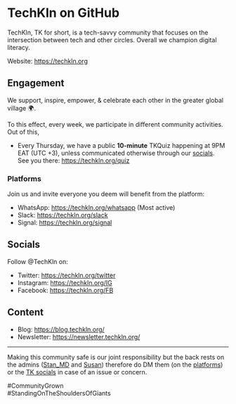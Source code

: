 # TechKln on GitHub

TechKln, TK for short, is a tech-savvy community that focuses on the intersection between tech and other circles. Overall we champion digital literacy.

Website: https://techkln.org

## Engagement

We support, inspire, empower, & celebrate each other in the greater global village 🌍.

To this effect, every week, we participate in different community activities. Out of this,

- Every Thursday, we have a public **10-minute** TKQuiz happening at 9PM EAT (UTC +3), unless communicated otherwise through our [socials](#socials). <br>See you there: https://techkln.org/quiz

### Platforms

Join us and invite everyone you deem will benefit from the platform:

- WhatsApp: https://techkln.org/whatsapp (Most active)
- Slack: https://techkln.org/slack
- Signal: https://techkln.org/signal

## Socials

Follow @TechKln on:

- Twitter: https://techkln.org/twitter
- Instagram: https://techkln.org/IG
- Facebook: https://techkln.org/FB

## Content

- Blog: https://blog.techkln.org/
- Newsletter: https://newsletter.techkln.org/

---

Making this community safe is our joint responsibility but the back rests on the admins ([Stan_MD]([https://](https://github.com/NdagiStanley)) and [Susan](https://github.com/NdagiSusan)) therefore do DM them (on the [platforms](#platforms)) or the [TK socials](#socials) in case of an issue or concern.

#CommunityGrown<br>#StandingOnTheShouldersOfGiants
